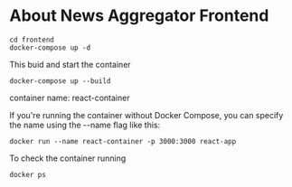 # About News Aggregator Frontend

```
cd frontend
docker-compose up -d
```

This buid and start the container

```
docker-compose up --build
```

container name: react-container

If you're running the container without Docker Compose, you can specify the name using the --name flag like this:

```
docker run --name react-container -p 3000:3000 react-app
```

To check the container running

```
docker ps
```
